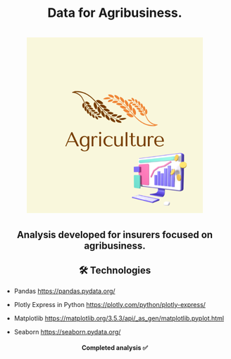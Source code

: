 <h1 align="center">
Data for Agribusiness.
</h1>

<h1 align="center">
<img src= "Agriculture.Logo.png" width="400" height="400" />
</h1>

<h2 align="center">
Analysis developed for insurers focused on agribusiness. 
</h2>



<h2 align="center">
 🛠 Technologies
</h2>


- Pandas https://pandas.pydata.org/

- Plotly Express in Python https://plotly.com/python/plotly-express/

- Matplotlib https://matplotlib.org/3.5.3/api/_as_gen/matplotlib.pyplot.html

- Seaborn https://seaborn.pydata.org/

<h4 align="center"> 
	 Completed analysis ✅
</h4>

